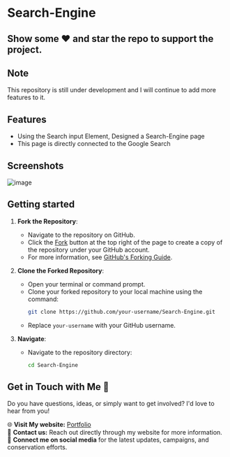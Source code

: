 # Search-Engine



## Show some :heart: and star the repo to support the project.

## Note
This repository is still under development and I will continue to add more features to it.

## Features

 * Using the Search input Element, Designed a Search-Engine page
 * This page is directly connected to the Google Search


## Screenshots
![image](https://github.com/user-attachments/assets/036b81ac-c30f-4ade-850c-418bb90f2b66)



## Getting started
1. **Fork the Repository**:

   - Navigate to the repository on GitHub.
   - Click the [Fork](https://github.com/RAVICHANDRALS507/Search-Engine/) button at the top right of the page to create a copy of the repository under your GitHub account.
   - For more information, see [GitHub's Forking Guide](https://docs.github.com/en/github/getting-started-with-github/fork-a-repo).

2. **Clone the Forked Repository**:

   - Open your terminal or command prompt.
   - Clone your forked repository to your local machine using the command:
     ```bash
     git clone https://github.com/your-username/Search-Engine.git
     ```
   - Replace `your-username` with your GitHub username.
  
3. **Navigate**:

   - Navigate to the repository directory:
     ```bash
     cd Search-Engine
     ```

## Get in Touch with Me 💬 

Do you have questions, ideas, or simply want to get involved? I'd love to hear from you!

🌐 **Visit My website:** [Portfolio](https://ravichandrals507.github.io/Portfolio/)  
📧 **Contact us:** Reach out directly through my website for more information.  
📱 **Connect me on social media** for the latest updates, campaigns, and conservation efforts.

